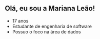 ## Olá, eu sou a Mariana Leão!

- 17 anos
- Estudante de engenharia de software
- Possuo o foco na área de dados


